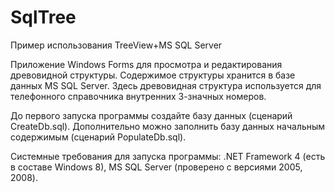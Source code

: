# SqlTree
Пример использования TreeView+MS SQL Server

Приложение Windows Forms для просмотра и редактирования древовидной структуры. Содержимое структуры хранится в базе данных MS SQL Server.
Здесь древовидная структура используется для телефонного справочника внутренних 3-значных номеров.

До первого запуска программы создайте базу данных (сценарий CreateDb.sql). Дополнительно можно заполнить базу данных начальным содержимым (сценарий PopulateDb.sql).

Системные требования для запуска программы: .NET Framework 4 (есть в составе Windows 8), MS SQL Server (проверено с версиями 2005, 2008).
